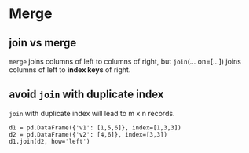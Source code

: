 # Merge

## join vs merge
`merge` joins columns of left to columns of right, but `join`(... on=[...]) joins columns of left to **index keys** of right.

## avoid `join` with duplicate index
`join` with duplicate index will lead to m x n records.
```
d1 = pd.DataFrame({'v1': [1,5,6]}, index=[1,3,3])
d2 = pd.DataFrame({'v2': [4,6]}, index=[3,3])
d1.join(d2, how='left')
```
